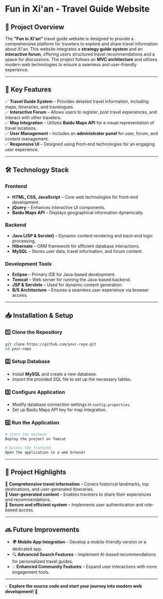 # Fun in Xi'an - Travel Guide Website

## 📌 Project Overview
The **"Fun in Xi'an"** travel guide website is designed to provide a comprehensive platform for travelers to explore and share travel information about Xi'an. This website integrates a **strategy guide system** and an **interactive forum**, offering users structured travel recommendations and a space for discussions. The project follows an **MVC architecture** and utilizes modern web technologies to ensure a seamless and user-friendly experience.

---

## 🚀 Key Features
✅ **Travel Guide System** – Provides detailed travel information, including maps, itineraries, and travelogues.  
✅ **Interactive Forum** – Allows users to register, post travel experiences, and interact with other travelers.  
✅ **Map Integration** – Utilizes **Baidu Maps API** for a visual representation of travel locations.  
✅ **User Management** – Includes an **administrator panel** for user, forum, and content management.  
✅ **Responsive UI** – Designed using front-end technologies for an engaging user experience.  

---

## 🛠 Technology Stack
### **Frontend**
- **HTML, CSS, JavaScript** – Core web technologies for front-end development.
- **jQuery** – Enhances interactive UI components.
- **Baidu Maps API** – Displays geographical information dynamically.

### **Backend**
- **Java (JSP & Servlet)** – Dynamic content rendering and back-end logic processing.
- **Hibernate** – ORM framework for efficient database interactions.
- **MySQL** – Stores user data, travel information, and forum content.

### **Development Tools**
- **Eclipse** – Primary IDE for Java-based development.
- **Tomcat** – Web server for running the Java-based backend.
- **JSP & Servlets** – Used for dynamic content generation.
- **B/S Architecture** – Ensures a seamless user experience via browser access.

---

## 📥 Installation & Setup
### 1️⃣ Clone the Repository
```bash
git clone https://github.com/your-repo.git
cd your-repo
```

### 2️⃣ Setup Database
- Install **MySQL** and create a new database.
- Import the provided SQL file to set up the necessary tables.

### 3️⃣ Configure Application
- Modify database connection settings in `config.properties`.
- Set up Baidu Maps API key for map integration.

### 4️⃣ Run the Application
```bash
# Start the backend
Deploy the project on Tomcat

# Access the frontend
Open the application in a web browser
```

---

## 🎯 Project Highlights
🚀 **Comprehensive travel information** – Covers historical landmarks, top destinations, and user-generated itineraries.  
🚀 **User-generated content** – Enables travelers to share their experiences and recommendations.  
🚀 **Secure and efficient system** – Implements user authentication and role-based access.  

---

## 🔜 Future Improvements
- 🌍 **Mobile App Integration** – Develop a mobile-friendly version or a dedicated app.
- 🔍 **Advanced Search Features** – Implement AI-based recommendations for personalized travel guides.
- 💡 **Enhanced Community Features** – Expand user interactions with more engagement tools.

---

💡 **Explore the source code and start your journey into modern web development!** 🚀

